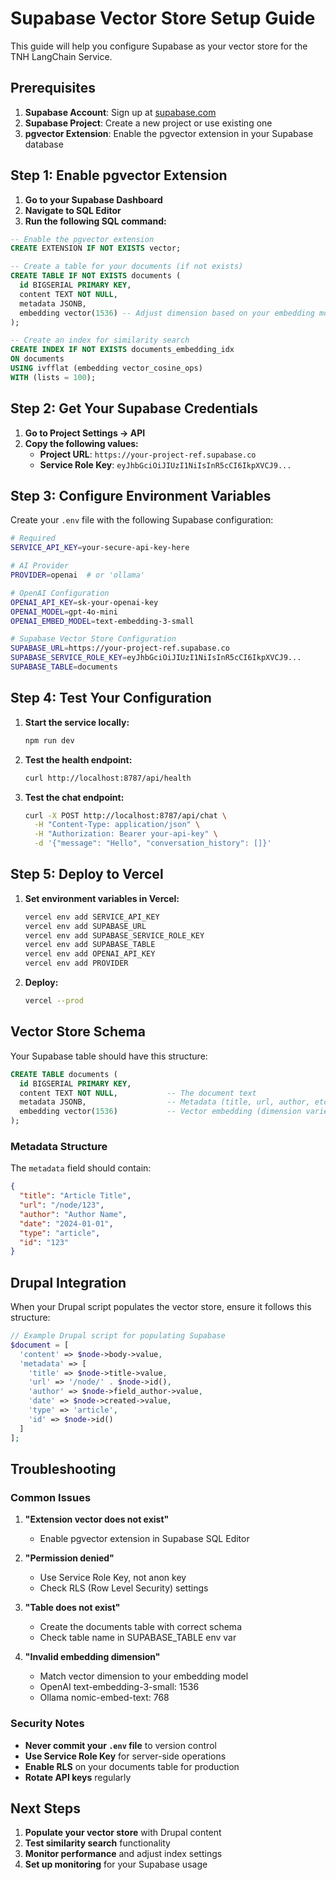 # Supabase Vector Store Setup Guide

This guide will help you configure Supabase as your vector store for the TNH LangChain Service.

## Prerequisites

1. **Supabase Account**: Sign up at [supabase.com](https://supabase.com)
2. **Supabase Project**: Create a new project or use existing one
3. **pgvector Extension**: Enable the pgvector extension in your Supabase database

## Step 1: Enable pgvector Extension

1. **Go to your Supabase Dashboard**
2. **Navigate to SQL Editor**
3. **Run the following SQL command:**

```sql
-- Enable the pgvector extension
CREATE EXTENSION IF NOT EXISTS vector;

-- Create a table for your documents (if not exists)
CREATE TABLE IF NOT EXISTS documents (
  id BIGSERIAL PRIMARY KEY,
  content TEXT NOT NULL,
  metadata JSONB,
  embedding vector(1536) -- Adjust dimension based on your embedding model
);

-- Create an index for similarity search
CREATE INDEX IF NOT EXISTS documents_embedding_idx 
ON documents 
USING ivfflat (embedding vector_cosine_ops)
WITH (lists = 100);
```

## Step 2: Get Your Supabase Credentials

1. **Go to Project Settings → API**
2. **Copy the following values:**
   - **Project URL**: `https://your-project-ref.supabase.co`
   - **Service Role Key**: `eyJhbGciOiJIUzI1NiIsInR5cCI6IkpXVCJ9...`

## Step 3: Configure Environment Variables

Create your `.env` file with the following Supabase configuration:

```bash
# Required
SERVICE_API_KEY=your-secure-api-key-here

# AI Provider
PROVIDER=openai  # or 'ollama'

# OpenAI Configuration
OPENAI_API_KEY=sk-your-openai-key
OPENAI_MODEL=gpt-4o-mini
OPENAI_EMBED_MODEL=text-embedding-3-small

# Supabase Vector Store Configuration
SUPABASE_URL=https://your-project-ref.supabase.co
SUPABASE_SERVICE_ROLE_KEY=eyJhbGciOiJIUzI1NiIsInR5cCI6IkpXVCJ9...
SUPABASE_TABLE=documents
```

## Step 4: Test Your Configuration

1. **Start the service locally:**
   ```bash
   npm run dev
   ```

2. **Test the health endpoint:**
   ```bash
   curl http://localhost:8787/api/health
   ```

3. **Test the chat endpoint:**
   ```bash
   curl -X POST http://localhost:8787/api/chat \
     -H "Content-Type: application/json" \
     -H "Authorization: Bearer your-api-key" \
     -d '{"message": "Hello", "conversation_history": []}'
   ```

## Step 5: Deploy to Vercel

1. **Set environment variables in Vercel:**
   ```bash
   vercel env add SERVICE_API_KEY
   vercel env add SUPABASE_URL
   vercel env add SUPABASE_SERVICE_ROLE_KEY
   vercel env add SUPABASE_TABLE
   vercel env add OPENAI_API_KEY
   vercel env add PROVIDER
   ```

2. **Deploy:**
   ```bash
   vercel --prod
   ```

## Vector Store Schema

Your Supabase table should have this structure:

```sql
CREATE TABLE documents (
  id BIGSERIAL PRIMARY KEY,
  content TEXT NOT NULL,           -- The document text
  metadata JSONB,                  -- Metadata (title, url, author, etc.)
  embedding vector(1536)           -- Vector embedding (dimension varies by model)
);
```

### Metadata Structure

The `metadata` field should contain:

```json
{
  "title": "Article Title",
  "url": "/node/123",
  "author": "Author Name",
  "date": "2024-01-01",
  "type": "article",
  "id": "123"
}
```

## Drupal Integration

When your Drupal script populates the vector store, ensure it follows this structure:

```php
// Example Drupal script for populating Supabase
$document = [
  'content' => $node->body->value,
  'metadata' => [
    'title' => $node->title->value,
    'url' => '/node/' . $node->id(),
    'author' => $node->field_author->value,
    'date' => $node->created->value,
    'type' => 'article',
    'id' => $node->id()
  ]
];
```

## Troubleshooting

### Common Issues

1. **"Extension vector does not exist"**
   - Enable pgvector extension in Supabase SQL Editor

2. **"Permission denied"**
   - Use Service Role Key, not anon key
   - Check RLS (Row Level Security) settings

3. **"Table does not exist"**
   - Create the documents table with correct schema
   - Check table name in SUPABASE_TABLE env var

4. **"Invalid embedding dimension"**
   - Match vector dimension to your embedding model
   - OpenAI text-embedding-3-small: 1536
   - Ollama nomic-embed-text: 768

### Security Notes

- **Never commit your `.env` file** to version control
- **Use Service Role Key** for server-side operations
- **Enable RLS** on your documents table for production
- **Rotate API keys** regularly

## Next Steps

1. **Populate your vector store** with Drupal content
2. **Test similarity search** functionality
3. **Monitor performance** and adjust index settings
4. **Set up monitoring** for your Supabase usage
